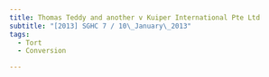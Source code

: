 ```yaml
---
title: Thomas Teddy and another v Kuiper International Pte Ltd
subtitle: "[2013] SGHC 7 / 10\_January\_2013"
tags:
  - Tort
  - Conversion

---
```



